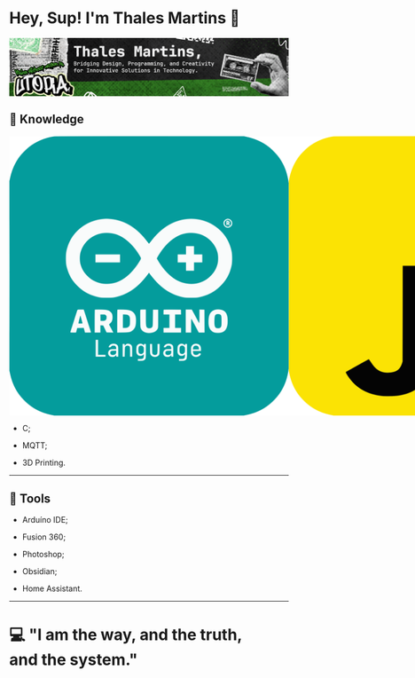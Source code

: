 # Hey, Sup! I'm Thales Martins 👋
<p align="center">
     <img src="assets/banner.png"
          alt="HomePage Banner"
          style="display:block; margin-left: auto; margin-right: auto;" />
</p>

## 🤔 Knowledge
<div align="center">
  <div style="display: flex; align-items: flex-start;">
       <img src="https://raw.githubusercontent.com/thalesgmartins/icons/main/languages/arduino-language.svg" alt="Arduino Language">
       <img src="https://raw.githubusercontent.com/thalesgmartins/icons/main/languages/java-script.svg" alt="Java Script">
       <img src="https://raw.githubusercontent.com/thalesgmartins/icons/main/languages/html.svg" alt="HTML 5">
       <img src="https://raw.githubusercontent.com/thalesgmartins/icons/main/languages/css.svg" alt="CSS 3">
  </div>
</div>

- C;

- MQTT;

- 3D Printing.

---

## 🧰 Tools

- Arduíno IDE;

- Fusion 360;

- Photoshop;

- Obsidian;

- Home Assistant.

---

# 💻 "I am the way, and the truth, and the system."
